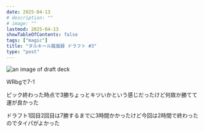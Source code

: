 ```yaml
---
date: 2025-04-13
# description: ""
# image: ""
lastmod: 2025-04-13
showTableOfContents: false
tags: ["magic"]
title: "タルキール龍嵐録 ドラフト #3"
type: "post"
---
```


![an image of draft deck](mtgtdm-draft-03.png)

WRbgで7-1

ピック終わった時点で3勝ちょっとキツいかという感じだったけど何故か勝てて運が良かった

ドラフト1回目2回目は7勝するまでに3時間かかったけど今回は2時間で終わったのでタイパがよかった
